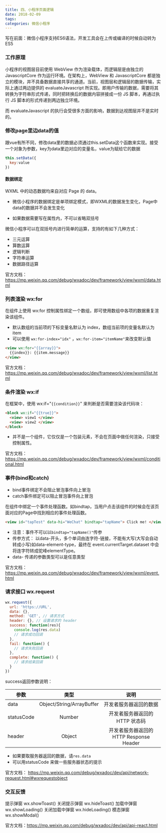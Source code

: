 ```yaml
---
title: 四、小程序页面逻辑
date: 2018-02-09
tags:
categories: 微信小程序
---
```




写在前面：微信小程序支持ES6语法，开发工具会在上传或编译的时候自动转为ES5

### 工作原理
小程序的视图层目前使用 WebView 作为渲染载体，而逻辑层是由独立的 JavascriptCore 作为运行环境。在架构上，WebView 和 JavascriptCore 都是独立的模块，并不具备数据直接共享的通道。当前，视图层和逻辑层的数据传输，实际上通过两边提供的 evaluateJavascript 所实现。即用户传输的数据，需要将其转换为字符串形式传递，同时把转换后的数据内容拼接成一份 JS 脚本，再通过执行 JS 脚本的形式传递到两边独立环境。

而 evaluateJavascript 的执行会受很多方面的影响，数据到达视图层并不是实时的。


<!-- more -->
### 修改page里边data的值

跟vue有所不同，修改data里的数据必须通过this.setData这个函数来实现。接受一个对象为参数，key为data里边对应的变量名，value为赋给它的数据

```javascript
this.setData({
  key:value
})
```

#### 数据绑定

WXML 中的动态数据均来自对应 Page 的 data。

* 微信小程序的数据绑定是单项绑定模式，即WXML的数据发生变化，Page中data的数据并不会发生变化

* 如果数据需要写在属性内，不可以省略双括号

微信小程序可以在双括号内进行简单的运算，支持的有如下几种方式：
* 三元运算
* 算数运算
* 逻辑判断
* 字符串运算
* 数据路径运算

官方文档：https://mp.weixin.qq.com/debug/wxadoc/dev/framework/view/wxml/data.html

### 列表渲染 wx:for

在组件上使用 wx:for 控制属性绑定一个数组，即可使用数组中各项的数据重复渲染该组件。

* 默认数组的当前项的下标变量名默认为 index，数组当前项的变量名默认为 item
* 可以使用 `wx:for-index="idx"` ，`wx:for-item="itemName"`来改变默认值

```html
<view wx:for="{{array}}">
  {{index}}: {{item.message}}
</view>
```

官方文档：https://mp.weixin.qq.com/debug/wxadoc/dev/framework/view/wxml/list.html

### 条件渲染 wx:if
在框架中，使用 wx:if="`{{condition}}`" 来判断是否需要渲染该代码块：
```html
<block wx:if="{{true}}">
  <view> view1 </view>
  <view> view2 </view>
</block>
```
* <block/> 并不是一个组件，它仅仅是一个包装元素，不会在页面中做任何渲染，只接受控制属性。

官方文档：https://mp.weixin.qq.com/debug/wxadoc/dev/framework/view/wxml/conditional.html

### 事件(bind和catch)

* bind事件绑定不会阻止冒泡事件向上冒泡
* catch事件绑定可以阻止冒泡事件向上冒泡

在组件中绑定一个事件处理函数。如bindtap，当用户点击该组件的时候会在该页面对应的Page中找到相应的事件处理函数。

``` html
<view id="tapTest" data-hi="WeChat" bindtap="tapName"> Click me! </view>
```

* 注意：事件不可以以`bindtap="tapName()"`传参
* 传参方式： 以data-开头，多个单词由连字符-链接，不能有大写(大写会自动转成小写)如data-element-type，最终在 event.currentTarget.dataset 中会将连字符转成驼峰elementType。
* data- 传递的参数类型可以是任意类型

官方文档：https://mp.weixin.qq.com/debug/wxadoc/dev/framework/view/wxml/event.html

### 请求接口 wx.request

```javascript
wx.request({
  url: 'https://URL',
  data: {},
  method: 'GET', // 请求方式
  header: {}, // 设置请求的 header
  success: function(res){
    console.log(res.data)
    // 请求成功回调
  },
  fail: function() {
    // 请求失败回调
  },
  complete: function() {
    // 请求结束回调
  }
})
```

success返回参数说明：

|参数 |	类型	| 说明	|
| --------    | :----: |:----: |
|data	|Object/String/ArrayBuffer |	开发者服务器返回的数据	|
|statusCode|	Number	|开发者服务器返回的 HTTP 状态码	|
|header|	Object	|开发者服务器返回的 HTTP Response Header|

* 如果要取服务器返回的数据，请`res.data`
* 可以用statusCode 来做一些服务器状态的提示

官方文档： https://mp.weixin.qq.com/debug/wxadoc/dev/api/network-request.html#wxrequestobject


### 交互反馈

提示弹窗 wx.showToast()
关闭提示弹窗 wx.hideToast()
加载中弹窗 wx.showLoading()
关闭加载中弹窗 wx.hideLoading()
模态弹窗 wx.showModal()

官方文档：https://mp.weixin.qq.com/debug/wxadoc/dev/api/api-react.html

